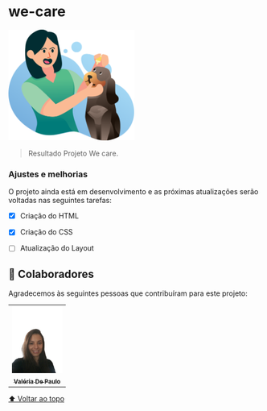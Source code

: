# we-care

<img src="./img/we-care.svg" width="250px" alt="exemplo imagem">

> Resultado Projeto We care.

### Ajustes e melhorias

O projeto ainda está em desenvolvimento e as próximas atualizações serão voltadas nas seguintes tarefas:

- [x] Criação do HTML
- [x] Criação do CSS
- [ ] Atualização do Layout


## 🤝 Colaboradores

Agradecemos às seguintes pessoas que contribuíram para este projeto:

<table>
  <tr>
    <td align="center">
      <a href="#">
        <img src="./img/valeria.jpg" width="100px;" alt="foto valeria"/><br>
        <sub>
          <b>Valéria De Paulo</b>
        </sub>
      </a>
    </td>
   
  </tr>
</table>

[⬆ Voltar ao topo](#we-care)<br>
